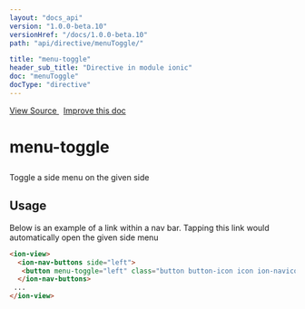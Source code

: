 ```yaml
---
layout: "docs_api"
version: "1.0.0-beta.10"
versionHref: "/docs/1.0.0-beta.10"
path: "api/directive/menuToggle/"

title: "menu-toggle"
header_sub_title: "Directive in module ionic"
doc: "menuToggle"
docType: "directive"
---
```


<div class="improve-docs">
  <a href='https://github.com/driftyco/ionic-v1/blob/master/js/angular/directive/menuToggle.js#L1'>
    View Source
  </a>
  &nbsp;
  <a href='http://github.com/driftyco/ionic/edit/master/js/angular/directive/menuToggle.js#L1'>
    Improve this doc
  </a>
</div>




<h1 class="api-title">

  menu-toggle



</h1>





Toggle a side menu on the given side








  
<h2 id="usage">Usage</h2>
  
Below is an example of a link within a nav bar. Tapping this link would
automatically open the given side menu

```html
<ion-view>
  <ion-nav-buttons side="left">
   <button menu-toggle="left" class="button button-icon icon ion-navicon"></button>
  </ion-nav-buttons>
 ...
</ion-view>
```
  
  

  





